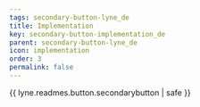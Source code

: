 ```yaml
---
tags: secondary-button-lyne_de
title: Implementation
key: secondary-button-implementation_de
parent: secondary-button-lyne_de
icon: implementation
order: 3
permalink: false  
---
```

{{ lyne.readmes.button.secondarybutton | safe }}


